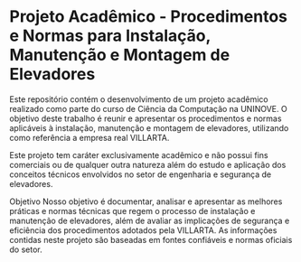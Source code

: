 # Projeto Acadêmico - Procedimentos e Normas para Instalação, Manutenção e Montagem de Elevadores

Este repositório contém o desenvolvimento de um projeto acadêmico realizado como parte do curso de Ciência da Computação na UNINOVE. O objetivo deste trabalho é reunir e apresentar os procedimentos e normas aplicáveis à instalação, manutenção e montagem de elevadores, utilizando como referência a empresa real VILLARTA.

Este projeto tem caráter exclusivamente acadêmico e não possui fins comerciais ou de qualquer outra natureza além do estudo e aplicação dos conceitos técnicos envolvidos no setor de engenharia e segurança de elevadores.

Objetivo
Nosso objetivo é documentar, analisar e apresentar as melhores práticas e normas técnicas que regem o processo de instalação e manutenção de elevadores, além de avaliar as implicações de segurança e eficiência dos procedimentos adotados pela VILLARTA. As informações contidas neste projeto são baseadas em fontes confiáveis e normas oficiais do setor.
